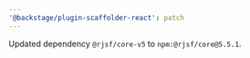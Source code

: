 ```yaml
---
'@backstage/plugin-scaffolder-react': patch
---
```


Updated dependency `@rjsf/core-v5` to `npm:@rjsf/core@5.5.1`.
